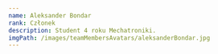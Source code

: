 ```yaml
---
name: Aleksander Bondar
rank: Członek
description: Student 4 roku Mechatroniki.
imgPath: /images/teamMembersAvatars/aleksanderBondar.jpg
---
```

